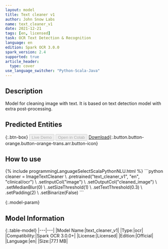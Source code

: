 ```yaml
---
layout: model
title: Text cleaner v1
author: John Snow Labs
name: text_cleaner_v1
date: 2021-12-21
tags: [en, licensed]
task: OCR Text Detection & Recognition
language: en
edition: Spark OCR 3.0.0
spark_version: 2.4
supported: true
article_header:
  type: cover
use_language_switcher: "Python-Scala-Java"
---
```


## Description

Model for cleaning image with text. It is based on text detection model with extra post-processing.

## Predicted Entities



{:.btn-box}
<button class="button button-orange" disabled>Live Demo</button>
<button class="button button-orange" disabled>Open in Colab</button>
[Download](https://s3.amazonaws.com/auxdata.johnsnowlabs.com/clinical/ocr/text_cleaner_v1_en_3.0.0_2.4_1640088709401.zip){:.button.button-orange.button-orange-trans.arr.button-icon}

## How to use



<div class="tabs-box" markdown="1">
{% include programmingLanguageSelectScalaPythonNLU.html %}
```python
cleaner = ImageTextCleaner \
            .pretrained("text_cleaner_v1", "en", "clinical/ocr") \
            .setInputCol("image") \
            .setOutputCol("cleaned_image") \
            .setMedianBlur(0) \
            .setSizeThreshold(1) \
            .setTextThreshold(0.3) \
            .setPadding(2) \
            .setBinarize(False)
```

</div>

{:.model-param}
## Model Information

{:.table-model}
|---|---|
|Model Name:|text_cleaner_v1|
|Type:|ocr|
|Compatibility:|Spark OCR 3.0.0+|
|License:|Licensed|
|Edition:|Official|
|Language:|en|
|Size:|77.1 MB|